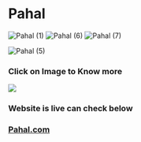 # Pahal
![Pahal (1)](https://user-images.githubusercontent.com/56028094/120161275-bebb1c00-c214-11eb-8b66-db8f1316d772.png)
![Pahal (6)](https://user-images.githubusercontent.com/56028094/120161263-bbc02b80-c214-11eb-912a-48e3668e9365.png)
![Pahal (7)](https://user-images.githubusercontent.com/56028094/120161273-be228580-c214-11eb-9a13-153cd2226bef.png)

![Pahal (5)](https://user-images.githubusercontent.com/56028094/120161278-bf53b280-c214-11eb-86dd-f936e2a8160e.png)

<h3>Click on Image to Know more</h3>
<a href="https://youtu.be/kpaWAo9LGSw" title="video text"><img src="https://user-images.githubusercontent.com/56028094/120161275-bebb1c00-c214-11eb-8b66-db8f1316d772.png"></a>
<h3>Website is live can check below<h3>
<a href="https://pahal-empowwer-women.000webhostapp.com/Pahal-The-Platform-main/index.php">Pahal.com</a>  
